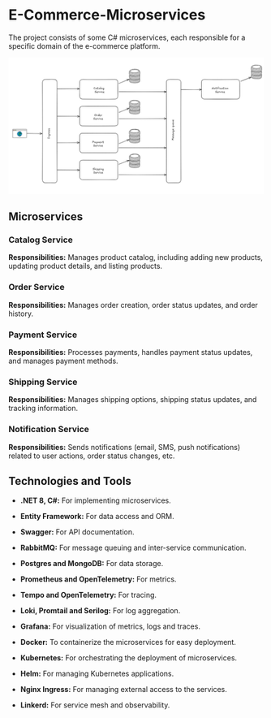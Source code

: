 # E-Commerce-Microservices
The project consists of some C# microservices, each responsible for a specific domain of the e-commerce platform.

![alt text](SystemDesign.png)

## Microservices

### Catalog Service

**Responsibilities:** Manages product catalog, including adding new products, updating product details, and listing products.

### Order Service

**Responsibilities:** Manages order creation, order status updates, and order history.

### Payment Service

**Responsibilities:** Processes payments, handles payment status updates, and manages payment methods.

### Shipping Service

**Responsibilities:** Manages shipping options, shipping status updates, and tracking information.

### Notification Service

**Responsibilities:** Sends notifications (email, SMS, push notifications) related to user actions, order status changes, etc.

## Technologies and Tools

- **.NET 8, C#:** For implementing microservices.

- **Entity Framework:** For data access and ORM.

- **Swagger:** For API documentation.
  
- **RabbitMQ:** For message queuing and inter-service communication.

- **Postgres and MongoDB:** For data storage.

- **Prometheus and OpenTelemetry:** For metrics.

- **Tempo and OpenTelemetry:** For tracing.

- **Loki, Promtail and Serilog:** For log aggregation.

- **Grafana:** For visualization of metrics, logs and traces. 

- **Docker:** To containerize the microservices for easy deployment.

- **Kubernetes:** For orchestrating the deployment of microservices.

- **Helm:** For managing Kubernetes applications.

- **Nginx Ingress:** For managing external access to the services.

- **Linkerd:** For service mesh and observability.
